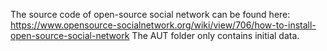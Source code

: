 The source code of open-source social network can be found here: https://www.opensource-socialnetwork.org/wiki/view/706/how-to-install-open-source-social-network
The AUT folder only contains initial data.
